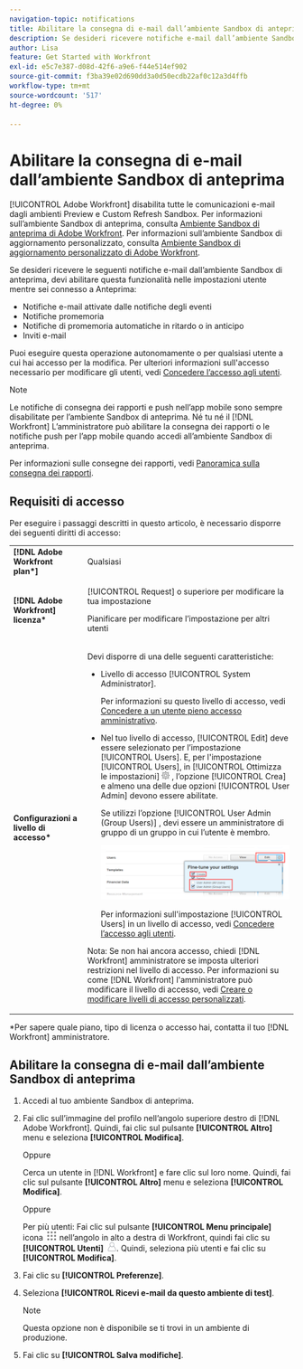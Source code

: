 ```yaml
---
navigation-topic: notifications
title: Abilitare la consegna di e-mail dall’ambiente Sandbox di anteprima
description: Se desideri ricevere notifiche e-mail dall’ambiente Sandbox di anteprima, devi abilitare questa funzionalità nelle impostazioni utente quando hai effettuato l’accesso a Anteprima.
author: Lisa
feature: Get Started with Workfront
exl-id: e5c7e387-d08d-42f6-a9e6-f44e514ef902
source-git-commit: f3ba39e02d690dd3a0d50ecdb22af0c12a3d4ffb
workflow-type: tm+mt
source-wordcount: '517'
ht-degree: 0%

---
```


# Abilitare la consegna di e-mail dall’ambiente Sandbox di anteprima

[!UICONTROL Adobe Workfront] disabilita tutte le comunicazioni e-mail dagli ambienti Preview e Custom Refresh Sandbox. Per informazioni sull’ambiente Sandbox di anteprima, consulta [Ambiente Sandbox di anteprima di Adobe Workfront](../../administration-and-setup/set-up-workfront/workfront-testing-environments/wf-preview-sandbox-environment.md). Per informazioni sull’ambiente Sandbox di aggiornamento personalizzato, consulta [Ambiente Sandbox di aggiornamento personalizzato di Adobe Workfront](../../administration-and-setup/set-up-workfront/workfront-testing-environments/wf-custom-refresh-sandbox-environment.md).

Se desideri ricevere le seguenti notifiche e-mail dall’ambiente Sandbox di anteprima, devi abilitare questa funzionalità nelle impostazioni utente mentre sei connesso a Anteprima:

* Notifiche e-mail attivate dalle notifiche degli eventi
* Notifiche promemoria
* Notifiche di promemoria automatiche in ritardo o in anticipo
* Inviti e-mail

Puoi eseguire questa operazione autonomamente o per qualsiasi utente a cui hai accesso per la modifica. Per ulteriori informazioni sull&#39;accesso necessario per modificare gli utenti, vedi [Concedere l’accesso agli utenti](../../administration-and-setup/add-users/configure-and-grant-access/grant-access-other-users.md).

>[!NOTE]
>
>Le notifiche di consegna dei rapporti e push nell’app mobile sono sempre disabilitate per l’ambiente Sandbox di anteprima. Né tu né il [!DNL Workfront] L’amministratore può abilitare la consegna dei rapporti o le notifiche push per l’app mobile quando accedi all’ambiente Sandbox di anteprima.
>
>Per informazioni sulle consegne dei rapporti, vedi [Panoramica sulla consegna dei rapporti](../../reports-and-dashboards/reports/creating-and-managing-reports/set-up-report-deliveries.md).

## Requisiti di accesso

Per eseguire i passaggi descritti in questo articolo, è necessario disporre dei seguenti diritti di accesso:

<table style="table-layout:auto"> 
 <col> 
 </col> 
 <col> 
 </col> 
 <tbody> 
  <tr> 
   <td role="rowheader"><strong>[!DNL Adobe Workfront plan*]</strong></td> 
   <td> <p>Qualsiasi</p> </td> 
  </tr> 
  <tr> 
   <td role="rowheader"><strong>[!DNL Adobe Workfront] licenza*</strong></td> 
   <td> <p>[!UICONTROL Request] o superiore per modificare la tua impostazione</p> <p>Pianificare per modificare l’impostazione per altri utenti</p> </td> 
  </tr> 
  <tr> 
   <td role="rowheader"><strong>Configurazioni a livello di accesso*</strong></td> 
   <td> <p>Devi disporre di una delle seguenti caratteristiche:</p> 
    <ul> 
     <li> <p>Livello di accesso [!UICONTROL System Administrator].</p> <p> Per informazioni su questo livello di accesso, vedi <a href="../../administration-and-setup/add-users/configure-and-grant-access/grant-a-user-full-administrative-access.md" class="MCXref xref">Concedere a un utente pieno accesso amministrativo</a>. </p> </li> 
     <li> <p>Nel tuo livello di accesso, [!UICONTROL Edit] deve essere selezionato per l’impostazione [!UICONTROL Users]. E, per l'impostazione [!UICONTROL Users], in [!UICONTROL Ottimizza le impostazioni] <img src="assets/gear-icon-in-access-levels.png"> , l’opzione [!UICONTROL Crea] e almeno una delle due opzioni [!UICONTROL User Admin] devono essere abilitate. </p> <p>Se utilizzi l’opzione [!UICONTROL User Admin (Group Users)] , devi essere un amministratore di gruppo di un gruppo in cui l’utente è membro.</p> <p> <img src="assets/access-req-users-350x101.png" style="width: 350;height: 101;"> </p> <p>Per informazioni sull'impostazione [!UICONTROL Users] in un livello di accesso, vedi <a href="../../administration-and-setup/add-users/configure-and-grant-access/grant-access-other-users.md" class="MCXref xref">Concedere l’accesso agli utenti</a>.</p> </li> 
    </ul> <p>Nota: Se non hai ancora accesso, chiedi [!DNL Workfront] amministratore se imposta ulteriori restrizioni nel livello di accesso. Per informazioni su come [!DNL Workfront] l'amministratore può modificare il livello di accesso, vedi <a href="../../administration-and-setup/add-users/configure-and-grant-access/create-modify-access-levels.md" class="MCXref xref">Creare o modificare livelli di accesso personalizzati</a>.</p> </td> 
  </tr> 
 </tbody> 
</table>

&#42;Per sapere quale piano, tipo di licenza o accesso hai, contatta il tuo [!DNL Workfront] amministratore.

## Abilitare la consegna di e-mail dall’ambiente Sandbox di anteprima

1. Accedi al tuo ambiente Sandbox di anteprima.
1. Fai clic sull’immagine del profilo nell’angolo superiore destro di [!DNL Adobe Workfront]. Quindi, fai clic sul pulsante **[!UICONTROL Altro]** menu e seleziona **[!UICONTROL Modifica]**.

   Oppure

   Cerca un utente in [!DNL Workfront] e fare clic sul loro nome. Quindi, fai clic sul pulsante **[!UICONTROL Altro]** menu e seleziona **[!UICONTROL Modifica]**.

   Oppure

   Per più utenti: Fai clic sul pulsante **[!UICONTROL Menu principale]** icona ![](assets/main-menu-icon.png) nell’angolo in alto a destra di Workfront, quindi fai clic su **[!UICONTROL Utenti]** ![](assets/users-icon-in-main-menu.png).  Quindi, seleziona più utenti e fai clic su **[!UICONTROL Modifica]**.

1. Fai clic su **[!UICONTROL Preferenze]**.
1. Seleziona **[!UICONTROL Ricevi e-mail da questo ambiente di test]**.

   >[!NOTE]
   >
   >Questa opzione non è disponibile se ti trovi in un ambiente di produzione.

1. Fai clic su **[!UICONTROL Salva modifiche]**.
